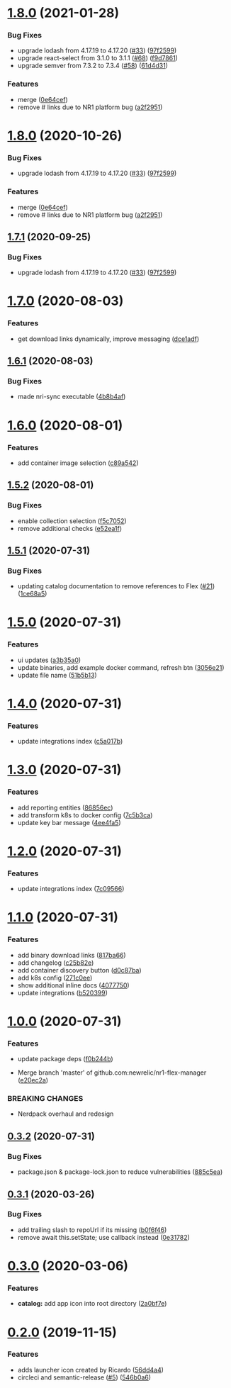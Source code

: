 # [1.8.0](https://github.com/newrelic/nr1-integrations-manager/compare/v1.7.0...v1.8.0) (2021-01-28)


### Bug Fixes

* upgrade lodash from 4.17.19 to 4.17.20 ([#33](https://github.com/newrelic/nr1-integrations-manager/issues/33)) ([97f2599](https://github.com/newrelic/nr1-integrations-manager/commit/97f259993ccbad7607f242518b0295abe4995b5e))
* upgrade react-select from 3.1.0 to 3.1.1 ([#68](https://github.com/newrelic/nr1-integrations-manager/issues/68)) ([f9d7861](https://github.com/newrelic/nr1-integrations-manager/commit/f9d7861187b28e55f66745e72e9312834ab45f5b))
* upgrade semver from 7.3.2 to 7.3.4 ([#58](https://github.com/newrelic/nr1-integrations-manager/issues/58)) ([61d4d31](https://github.com/newrelic/nr1-integrations-manager/commit/61d4d31b2c07307e65d08a2be9fd8c390b2b3f38))


### Features

* merge ([0e64cef](https://github.com/newrelic/nr1-integrations-manager/commit/0e64cef66b34123698c97a53c507bbde553cf152))
* remove # links due to NR1 platform bug ([a2f2951](https://github.com/newrelic/nr1-integrations-manager/commit/a2f29517c795b5c56797e239fa0588481161034c))

# [1.8.0](https://github.com/newrelic/nr1-integrations-manager/compare/v1.7.0...v1.8.0) (2020-10-26)


### Bug Fixes

* upgrade lodash from 4.17.19 to 4.17.20 ([#33](https://github.com/newrelic/nr1-integrations-manager/issues/33)) ([97f2599](https://github.com/newrelic/nr1-integrations-manager/commit/97f259993ccbad7607f242518b0295abe4995b5e))


### Features

* merge ([0e64cef](https://github.com/newrelic/nr1-integrations-manager/commit/0e64cef66b34123698c97a53c507bbde553cf152))
* remove # links due to NR1 platform bug ([a2f2951](https://github.com/newrelic/nr1-integrations-manager/commit/a2f29517c795b5c56797e239fa0588481161034c))

## [1.7.1](https://github.com/newrelic/nr1-integrations-manager/compare/v1.7.0...v1.7.1) (2020-09-25)


### Bug Fixes

* upgrade lodash from 4.17.19 to 4.17.20 ([#33](https://github.com/newrelic/nr1-integrations-manager/issues/33)) ([97f2599](https://github.com/newrelic/nr1-integrations-manager/commit/97f259993ccbad7607f242518b0295abe4995b5e))

# [1.7.0](https://github.com/newrelic/nr1-integrations-manager/compare/v1.6.1...v1.7.0) (2020-08-03)


### Features

* get download links dynamically, improve messaging ([dce1adf](https://github.com/newrelic/nr1-integrations-manager/commit/dce1adfc1111822e1030d63d4ae7c5ab8c7ddc19))

## [1.6.1](https://github.com/newrelic/nr1-integrations-manager/compare/v1.6.0...v1.6.1) (2020-08-03)


### Bug Fixes

* made nri-sync executable ([4b8b4af](https://github.com/newrelic/nr1-integrations-manager/commit/4b8b4af03f7fe4e3079d97143622075cb35e7190))

# [1.6.0](https://github.com/newrelic/nr1-integrations-manager/compare/v1.5.2...v1.6.0) (2020-08-01)


### Features

* add container image selection ([c89a542](https://github.com/newrelic/nr1-integrations-manager/commit/c89a542c9c47b9db47f5643afb1bdc480f48a08e))

## [1.5.2](https://github.com/newrelic/nr1-integrations-manager/compare/v1.5.1...v1.5.2) (2020-08-01)


### Bug Fixes

* enable collection selection ([f5c7052](https://github.com/newrelic/nr1-integrations-manager/commit/f5c7052a5a1e8658dd2cc663bd4e57ee200335f5))
* remove additional checks ([e52ea1f](https://github.com/newrelic/nr1-integrations-manager/commit/e52ea1f9dc2fdacef83f35cf27743a8cd0735a27))

## [1.5.1](https://github.com/newrelic/nr1-integrations-manager/compare/v1.5.0...v1.5.1) (2020-07-31)


### Bug Fixes

* updating catalog documentation to remove references to Flex ([#21](https://github.com/newrelic/nr1-integrations-manager/issues/21)) ([1ce68a5](https://github.com/newrelic/nr1-integrations-manager/commit/1ce68a5b6c4e8b8a98ee62ef72ae6ccca67665c4))

# [1.5.0](https://github.com/newrelic/nr1-flex-manager/compare/v1.4.0...v1.5.0) (2020-07-31)


### Features

* ui updates ([a3b35a0](https://github.com/newrelic/nr1-flex-manager/commit/a3b35a041f7d406dba5dcd566de65f52097ab5c2))
* update binaries, add example docker command, refresh btn ([3056e21](https://github.com/newrelic/nr1-flex-manager/commit/3056e2139021521505949675c5b96ace22264aa4))
* update file name ([51b5b13](https://github.com/newrelic/nr1-flex-manager/commit/51b5b13a306b7ef595391f870fad2b930961223b))

# [1.4.0](https://github.com/newrelic/nr1-flex-manager/compare/v1.3.0...v1.4.0) (2020-07-31)


### Features

* update integrations index ([c5a017b](https://github.com/newrelic/nr1-flex-manager/commit/c5a017b6facbee3db388b826dbde5826a5812b5c))

# [1.3.0](https://github.com/newrelic/nr1-flex-manager/compare/v1.2.0...v1.3.0) (2020-07-31)


### Features

* add reporting entities ([86856ec](https://github.com/newrelic/nr1-flex-manager/commit/86856ecd4a5248b3494d4a14e8451ba485a8de12))
* add transform k8s to docker config ([7c5b3ca](https://github.com/newrelic/nr1-flex-manager/commit/7c5b3ca1dc44a61500927d2d7773c02a35c553a0))
* update key bar message ([4ee4fa5](https://github.com/newrelic/nr1-flex-manager/commit/4ee4fa5e8b93bef21e63e27f9b97b3252a0368fa))

# [1.2.0](https://github.com/newrelic/nr1-flex-manager/compare/v1.1.0...v1.2.0) (2020-07-31)


### Features

* update integrations index ([7c09566](https://github.com/newrelic/nr1-flex-manager/commit/7c09566817bc8b915968d90f384ed1a1eb3230d9))

# [1.1.0](https://github.com/newrelic/nr1-flex-manager/compare/v1.0.0...v1.1.0) (2020-07-31)


### Features

* add binary download links ([817ba66](https://github.com/newrelic/nr1-flex-manager/commit/817ba66f8eb11814b313fdb33fb688751213dced))
* add changelog ([c25b82e](https://github.com/newrelic/nr1-flex-manager/commit/c25b82e6c1d47b35315ee543ae32c05ed656412a))
* add container discovery button ([d0c87ba](https://github.com/newrelic/nr1-flex-manager/commit/d0c87bac68093f44013d729ba71e6a2fcfc6c21f))
* add k8s config ([271c0ee](https://github.com/newrelic/nr1-flex-manager/commit/271c0eebdd569669740834518606987361f3aaac))
* show additional inline docs ([4077750](https://github.com/newrelic/nr1-flex-manager/commit/40777509bf826e4ba2315fde473ab6a1c2b4aa51))
* update integrations ([b520399](https://github.com/newrelic/nr1-flex-manager/commit/b5203999a6f340e5ad50db9c00b76b621d01339c))

# [1.0.0](https://github.com/newrelic/nr1-flex-manager/compare/v0.3.2...v1.0.0) (2020-07-31)


### Features

* update package deps ([f0b244b](https://github.com/newrelic/nr1-flex-manager/commit/f0b244b344dff866dcb9c60f7110971806bfed4f))


* Merge branch 'master' of github.com:newrelic/nr1-flex-manager ([e20ec2a](https://github.com/newrelic/nr1-flex-manager/commit/e20ec2aa2a916b3a43a9f22df092cf25014da14c))


### BREAKING CHANGES

* Nerdpack overhaul and redesign

## [0.3.2](https://github.com/newrelic/nr1-flex-manager/compare/v0.3.1...v0.3.2) (2020-07-31)


### Bug Fixes

* package.json & package-lock.json to reduce vulnerabilities ([885c5ea](https://github.com/newrelic/nr1-flex-manager/commit/885c5ea6ee940b843a8bb6dbb10d151109de9205))

## [0.3.1](https://github.com/newrelic/nr1-flex-manager/compare/v0.3.0...v0.3.1) (2020-03-26)


### Bug Fixes

* add trailing slash to repoUrl if its missing ([b0f6f46](https://github.com/newrelic/nr1-flex-manager/commit/b0f6f46fa4c068c65abcdb4a5d7e7fbc7477c466))
* remove await this.setState; use callback instead ([0e31782](https://github.com/newrelic/nr1-flex-manager/commit/0e31782eef3a92a4b2b057ea63b2aec3e20894c0))

# [0.3.0](https://github.com/newrelic/nr1-flex-manager/compare/v0.2.0...v0.3.0) (2020-03-06)


### Features

* **catalog:** add app icon into root directory ([2a0bf7e](https://github.com/newrelic/nr1-flex-manager/commit/2a0bf7efdb7d881e3d231310149f5a81c3712c2f))

# [0.2.0](https://github.com/newrelic/nr1-flex-manager/compare/v0.1.7...v0.2.0) (2019-11-15)


### Features

* adds launcher icon created by Ricardo ([56dd4a4](https://github.com/newrelic/nr1-flex-manager/commit/56dd4a45bc311aed716423186f232cfbe76dcbc9))
* circleci and semantic-release ([#5](https://github.com/newrelic/nr1-flex-manager/issues/5)) ([546b0a6](https://github.com/newrelic/nr1-flex-manager/commit/546b0a6ec8b7d00b4d74ddd976d566b26905b8cf))
